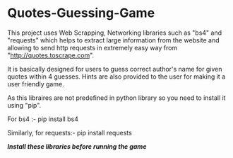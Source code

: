 # Quotes-Guessing-Game
This project uses Web Scrapping, Networking libraries such as "bs4" and "requests" which helps to extract large information from the website and allowing to send http requests in extremely easy way from "http://quotes.toscrape.com". 

It is basically designed for users to guess correct author's name for given quotes within 4 guesses. Hints are also provided to the user for making it a user friendly game.

As this libraires are not predefined in python library so you need to install it using "pip".

For bs4 :- pip install bs4

Similarly, for requests:- pip install requests

***Install these libraries before running the game***
